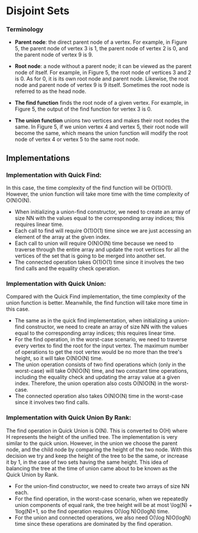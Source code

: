 # Disjoint Sets

### Terminology

- **Parent node**: the direct parent node of a vertex. For example, in Figure 5, the parent node of vertex 3 is 1, the parent node of vertex 2 is 0, and the parent node of vertex 9 is 9.

- **Root node**: a node without a parent node; it can be viewed as the parent node of itself. For example, in Figure 5, the root node of vertices 3 and 2 is 0. As for 0, it is its own root node and parent node. Likewise, the root node and parent node of vertex 9 is 9 itself. Sometimes the root node is referred to as the head node.

- **The find function** finds the root node of a given vertex. For example, in Figure 5, the output of the find function for vertex 3 is 0.

- **The union function** unions two vertices and makes their root nodes the same. In Figure 5, if we union vertex 4 and vertex 5, their root node will become the same, which means the union function will modify the root node of vertex 4 or vertex 5 to the same root node.


## Implementations

### Implementation with Quick Find:
In this case, the time complexity of the find function will be O(1)O(1). However, the union function will take more time with the time complexity of O(N)O(N).

- When initializing a union-find constructor, we need to create an array of size NN with the values equal to the corresponding array indices; this requires linear time.
- Each call to find will require O(1)O(1) time since we are just accessing an element of the array at the given index.
- Each call to union will require O(N)O(N) time because we need to traverse through the entire array and update the root vertices for all the vertices of the set that is going to be merged into another set.
- The connected operation takes O(1)O(1) time since it involves the two find calls and the equality check operation.

### Implementation with Quick Union:
Compared with the Quick Find implementation, the time complexity of the union function is better. Meanwhile, the find function will take more time in this case.

- The same as in the quick find implementation, when initializing a union-find constructor, we need to create an array of size NN with the values equal to the corresponding array indices; this requires linear time.
- For the find operation, in the worst-case scenario, we need to traverse every vertex to find the root for the input vertex. The maximum number of operations to get the root vertex would be no more than the tree's height, so it will take O(N)O(N) time.
- The union operation consists of two find operations which (only in the worst-case) will take O(N)O(N) time, and two constant time operations, including the equality check and updating the array value at a given index. Therefore, the union operation also costs O(N)O(N) in the worst-case.
- The connected operation also takes O(N)O(N) time in the worst-case since it involves two find calls.

### Implementation with Quick Union By Rank:
The find operation in Quick Union is O(N). This is converted to O(H) where H represents the height of the unified tree. The implementation is very similar to the quick union. However, in the union we choose the parent node, and the child node by comparing the height of the two node. With this decision we try and keep the height of the tree to be the same, or increase it by 1, in the case of two sets having the same height. This idea of balancing the tree at the time of union came about to be known as the Quick Union by Rank.

- For the union-find constructor, we need to create two arrays of size NN each.
- For the find operation, in the worst-case scenario, when we repeatedly union components of equal rank, the tree height will be at most \log(N) + 1log(N)+1, so the find operation requires O(\log N)O(logN) time.
- For the union and connected operations, we also need O(\log N)O(logN) time since these operations are dominated by the find operation.